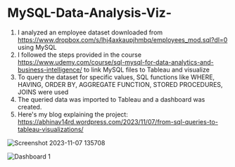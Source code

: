 # MySQL-Data-Analysis-Viz-
1. I analyzed an employee dataset downloaded from https://www.dropbox.com/s/lhj4axkaupjhmbq/employees_mod.sql?dl=0 using MySQL
2. I followed the steps provided in the course https://www.udemy.com/course/sql-mysql-for-data-analytics-and-business-intelligence/ to link MySQL files to Tableau and visualize
3. To query the dataset for specific values, SQL functions like WHERE, HAVING, ORDER BY, AGGREGATE FUNCTION, STORED PROCEDURES, JOINS were used
4. The queried data was imported to Tableau and a dashboard was created.
5. Here's my blog explaining the project: https://abhinav14rd.wordpress.com/2023/11/07/from-sql-queries-to-tableau-visualizations/


![Screenshot 2023-11-07 135708](https://github.com/abhinav14kr/MySQL-Data-Analysis-Viz-/assets/139970672/a779a34b-9f5f-4055-9cfa-bf624b499390)



![Dashboard 1](https://github.com/abhinav14kr/MySQL-Data-Analysis-Viz-/assets/139970672/777c238c-5493-4b76-ac7c-f277506844d2)
